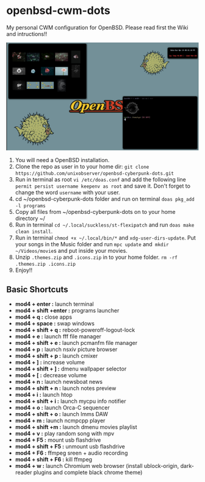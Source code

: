 # openbsd-cwm-dots
My personal CWM configuration for OpenBSD. Please read first the Wiki and intructions!!

![openbsd](OpenBSD.png)

1. You will need a OpenBSD installation.
2. Clone the repo as user in to your home dir: `git clone https://github.com/unixobserver/openbsd-cyberpunk-dots.git` 
3. Run in terminal as root `vi /etc/doas.conf` and add the following line `permit persist username keepenv as root` and save it. Don't forget to change the word `username` with your user.
4. cd ~/openbsd-cyberpunk-dots folder and run on terminal `doas pkg_add -l programs`
5. Copy all files from ~/openbsd-cyberpunk-dots on to your home directory ~/
6. Run in terminal  `cd ~/.local/suckless/st-flexipatch` and run `doas make clean install`.
7. Run in terminal `chmod +x ~/.local/bin/*` and `xdg-user-dirs-update`. Put your songs in the Music folder and run `mpc update`  and` mkdir ~/Videos/movie`s and put inside your movies.
8. Unzip `.themes.zip` and `.icons.zip` in to your home folder. `rm -rf .themes.zip .icons.zip`
9. Enjoy!!

## Basic Shortcuts

- **mod4 + enter        :** launch terminal
- **mod4 + shift +enter :** programs launcher
- **mod4 + q            :** close apps 
- **mod4 + space        :** swap windows
- **mod4 + shift + q    :** reboot-poweroff-logout-lock 
- **mod4 + e            :** launch fff file manager
- **mod4 + shift + e    :** launch pcmanfm file manager
- **mod4 + p            :** launch nsxiv picture browser
- **mod4 + shift + p    :** launch cmixer
- **mod4 + ]            :** increase volume
- **mod4 + shift + ]    :** dmenu wallpaper selector
- **mod4 + [            :** decrease volume
- **mod4 + n            :** launch newsboat news
- **mod4 + shift + n    :** launch notes preview
- **mod4 + i            :** launch htop
- **mod4 + shift + i    :** launch mycpu info notifier
- **mod4 + o            :** launch Orca-C sequencer
- **mod4 + shift + o    :** launch lmms DAW
- **mod4 + m            :** launch ncmpcpp player
- **mod4 + shift +m     :** launch dmenu movies playlist
- **mod4 + v            :** play random song with mpv 
- **mod4 + F5           :** mount usb flashdrive
- **mod4 + shift + F5   :** unmount usb flashdrive
- **mod4 + F6           :** ffmpeg sreen + audio recording
- **mod4 + shift + F6   :** kill ffmpeg
- **mod4 + w            :** launch Chromium web browser (install ublock-origin, dark-reader plugins and complete black chrome theme)
